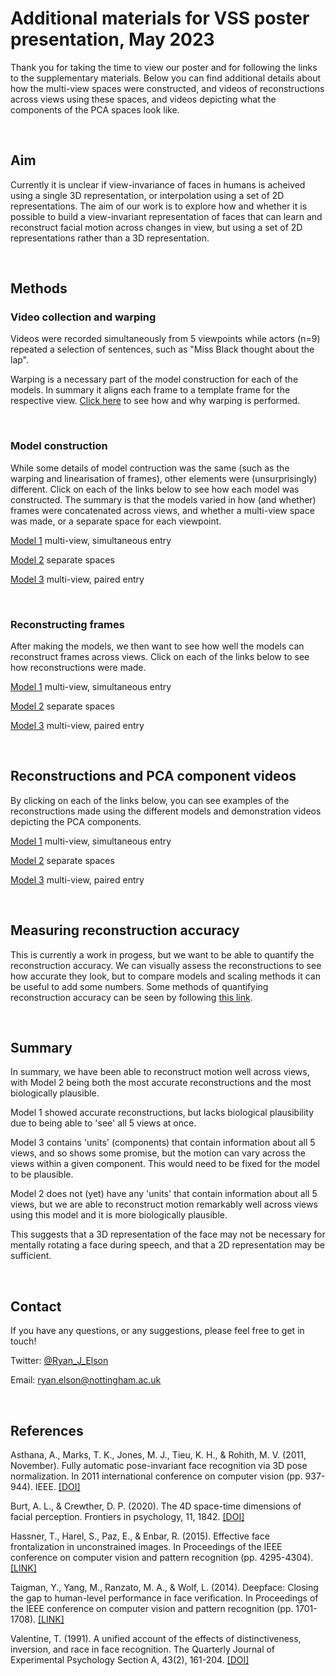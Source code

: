 # Additional materials for VSS poster presentation, May 2023
Thank you for taking the time to view our poster and for following the links to the supplementary materials.
Below you can find additional details about how the multi-view spaces were constructed, and videos of reconstructions across views using these spaces, and videos depicting what the components of the PCA spaces look like. 

<br>

## Aim
Currently it is unclear if view-invariance of faces in humans is acheived using a single 3D representation, or interpolation using a set of 2D representations. The aim of our work is to explore how and whether it is possible to build a view-invariant representation of faces that can learn and reconstruct facial motion across changes in view, but using a set of 2D representations rather than a 3D representation.

<br>

## Methods

### Video collection and warping
Videos were recorded simultaneously from 5 viewpoints while actors (n=9) repeated a selection of sentences, such as "Miss Black thought about the lap". 

Warping is a necessary part of the model construction for each of the models. In summary it aligns each frame to a template frame for the respective view. [Click here](https://ryanelson1996.github.io/VSS_2023_Poster_Supplement/Warping.html) to see how and why warping is performed.

<br>

### Model construction
While some details of model contruction was the same (such as the warping and linearisation of frames), other elements were (unsurprisingly) different. Click on each of the links below to see how each model was constructed. The summary is that the models varied in how (and whether) frames were concatenated across views, and whether a multi-view space was made, or a separate space for each viewpoint.

[Model 1](https://ryanelson1996.github.io/VSS_2023_Poster_Supplement/model_1_construction.html) multi-view, simultaneous entry

[Model 2](https://ryanelson1996.github.io/VSS_2023_Poster_Supplement/model_2_construction.html) separate spaces

[Model 3](https://ryanelson1996.github.io/VSS_2023_Poster_Supplement/model_3_construction.html) multi-view, paired entry

<br>

### Reconstructing frames
After making the models, we then want to see how well the models can reconstruct frames across views. Click on each of the links below to see how reconstructions were made.

[Model 1](https://ryanelson1996.github.io/VSS_2023_Poster_Supplement/model_1_reconstructing_frames.html) multi-view, simultaneous entry

[Model 2](https://ryanelson1996.github.io/VSS_2023_Poster_Supplement/model_2_reconstructing_frames.html) separate spaces

[Model 3](https://ryanelson1996.github.io/VSS_2023_Poster_Supplement/model_3_reconstructing_frames.html) multi-view, paired entry

<br>

## Reconstructions and PCA component videos
By clicking on each of the links below, you can see examples of the reconstructions made using the different models and demonstration videos depicting the PCA components.

[Model 1](https://ryanelson1996.github.io/VSS_2023_Poster_Supplement/model_1_multi-view_simultaneious_entry.html)  multi-view, simultaneous entry

[Model 2](https://ryanelson1996.github.io/VSS_2023_Poster_Supplement/model_2_separate_spaces.html) separate spaces

[Model 3](https://ryanelson1996.github.io/VSS_2023_Poster_Supplement/model_3_paired_entry_reconstructions.html) multi-view, paired entry

<br>

## Measuring reconstruction accuracy
This is currently a work in progess, but we want to be able to quantify the reconstruction accuracy. We can visually assess the reconstructions to see how accurate they look, but to compare models and scaling methods it can be useful to add some numbers. Some methods of quantifying reconstruction accuracy can be seen by following [this link](https://ryanelson1996.github.io/VSS_2023_Poster_Supplement/measuring_reconstruction_accuracy.html).
        

<br>

## Summary
In summary, we have been able to reconstruct motion well across views, with Model 2 being both the most accurate reconstructions and the most biologically plausible. 

Model 1 showed accurate reconstructions, but lacks biological plausibility due to being able to 'see' all 5 views at once. 

Model 3 contains 'units' (components) that contain information about all 5 views, and so shows some promise, but the motion can vary across the views within a given component. This would need to be fixed for the model to be plausible. 

Model 2 does not (yet) have any 'units' that contain information about all 5 views, but we are able to reconstruct motion remarkably well across views using this model and it is more biologically plausible.

This suggests that a 3D representation of the face may not be necessary for mentally rotating a face during speech, and that a 2D representation may be sufficient.

<br>

## Contact  

If you have any questions, or any suggestions, please feel free to get in touch!

Twitter: [@Ryan_J_Elson](https://twitter.com/Ryan_J_Elson)  

Email: [ryan.elson@nottingham.ac.uk](ryan.elson@nottingham.ac.uk)  

<br>

## References  

Asthana, A., Marks, T. K., Jones, M. J., Tieu, K. H., & Rohith, M. V. (2011, November). Fully automatic pose-invariant face recognition via 3D pose normalization. In 2011 international conference on computer vision (pp. 937-944). IEEE. [[DOI]](https://doi.org/10.1109/ICCV.2011.6126336)

Burt, A. L., & Crewther, D. P. (2020). The 4D space-time dimensions of facial perception. Frontiers in psychology, 11, 1842. [[DOI]](https://doi.org/10.3389/fpsyg.2020.01842)

Hassner, T., Harel, S., Paz, E., & Enbar, R. (2015). Effective face frontalization in unconstrained images. In Proceedings of the IEEE conference on computer vision and pattern recognition (pp. 4295-4304). [[LINK]](https://www.cv-foundation.org/openaccess/content_cvpr_2015/html/Hassner_Effective_Face_Frontalization_2015_CVPR_paper.html)

Taigman, Y., Yang, M., Ranzato, M. A., & Wolf, L. (2014). Deepface: Closing the gap to human-level performance in face verification. In Proceedings of the IEEE conference on computer vision and pattern recognition (pp. 1701-1708). [[LINK]](https://openaccess.thecvf.com/content_cvpr_2014/html/Taigman_DeepFace_Closing_the_2014_CVPR_paper.html)

Valentine, T. (1991). A unified account of the effects of distinctiveness, inversion, and race in face recognition. The Quarterly Journal of Experimental Psychology Section A, 43(2), 161-204. [[DOI]](https://doi.org/10.1080/14640749108400966) 
